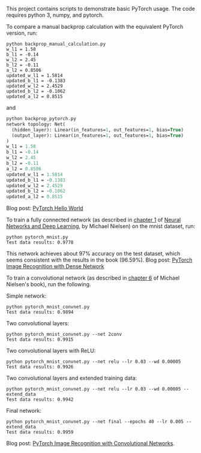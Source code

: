 This project contains scripts to demonstrate basic PyTorch usage.  The code requires python 3, numpy, and pytorch.

To compare a manual backprop calculation with the equivalent PyTorch version, run:

```
python backprop_manual_calculation.py
w_l1 = 1.58
b_l1 = -0.14
w_l2 = 2.45
b_l2 = -0.11
a_l2 = 0.8506
updated_w_l1 = 1.5814
updated_b_l1 = -0.1383
updated_w_l2 = 2.4529
updated_b_l2 = -0.1062
updated_a_l2 = 0.8515
```
and 
```p
python backprop_pytorch.py
network topology: Net(
  (hidden_layer): Linear(in_features=1, out_features=1, bias=True)
  (output_layer): Linear(in_features=1, out_features=1, bias=True)
)
w_l1 = 1.58
b_l1 = -0.14
w_l2 = 2.45
b_l2 = -0.11
a_l2 = 0.8506
updated_w_l1 = 1.5814
updated_b_l1 = -0.1383
updated_w_l2 = 2.4529
updated_b_l2 = -0.1062
updated_a_l2 = 0.8515
```

Blog post: [PyTorch Hello World](https://dev.to/nestedsoftware/pytorch-hello-world-37mo)

To train a fully connected network (as described in [chapter 1](http://neuralnetworksanddeeplearning.com/chap1.html#exercise_358114) of [Neural Networks and Deep Learning](http://neuralnetworksanddeeplearning.com/), by Michael Nielsen) on the mnist dataset, run:

```
python pytorch_mnist.py
Test data results: 0.9778
```
This network achieves about 97% accuracy on the test dataset, which seems consistent with the results in the book (96.59%). Blog post: [PyTorch Image Recognition with Dense Network](https://dev.to/nestedsoftware/pytorch-image-recognition-dense-network-3nbd)

To train a convolutional network (as described in [chapter 6](http://neuralnetworksanddeeplearning.com/chap6.html#problem_834310) of Michael Nielsen's book), run the following.

Simple network: 

```
python pytorch_mnist_convnet.py
Test data results: 0.9894
```
Two convolutional layers: 
```
python pytorch_mnist_convnet.py --net 2conv
Test data results: 0.9915
```
Two convolutional layers with ReLU: 
```
python pytorch_mnist_convnet.py --net relu --lr 0.03 --wd 0.00005
Test data results: 0.9926
```
Two convolutional layers and extended training data: 
```
python pytorch_mnist_convnet.py --net relu --lr 0.03 --wd 0.00005 --extend_data
Test data results: 0.9942
```
Final network: 
```
python pytorch_mnist_convnet.py --net final --epochs 40 --lr 0.005 --extend_data
Test data results: 0.9959
```
Blog post: [PyTorch Image Recognition with Convolutional Networks](https://dev.to/nestedsoftware/pytorch-image-recognition-with-convolutional-networks-4k17).
~~~~